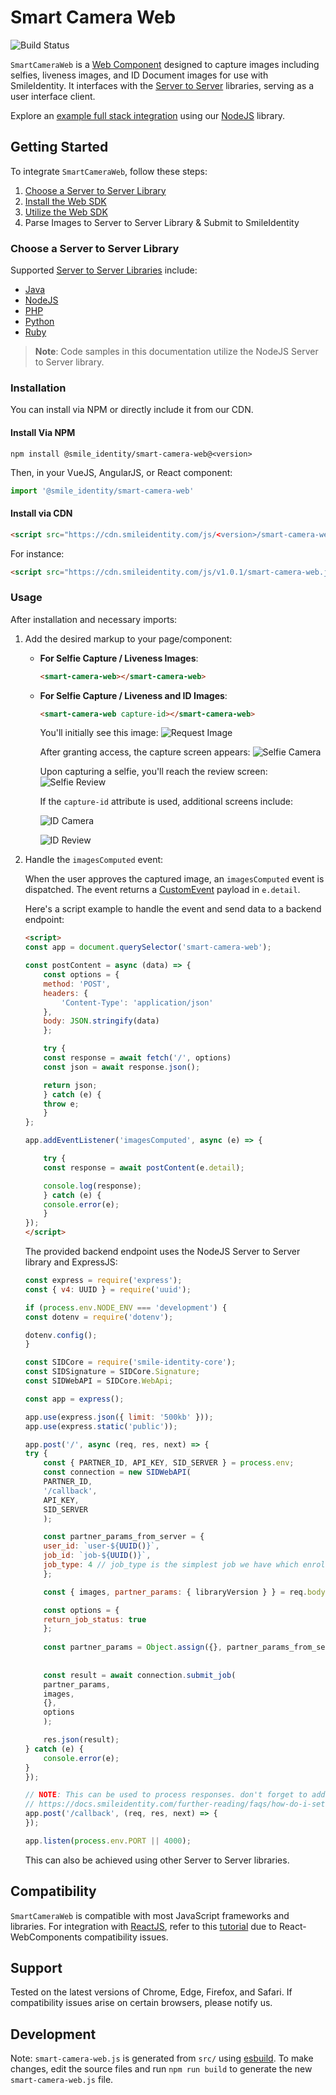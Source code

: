 # Smart Camera Web

![Build Status](https://github.com/smileidentity/smart-camera-web/actions/workflows/deploy-preview.yml/badge.svg)

`SmartCameraWeb` is a [Web Component](https://developer.mozilla.org/en-US/docs/Web/Web_Components) designed to capture images including selfies, liveness images, and ID Document images for use with SmileIdentity. It interfaces with the [Server to Server](https://docs.smileidentity.com/server-to-server) libraries, serving as a user interface client.

Explore an [example full stack integration](https://glitch.com/edit/#!/smart-camera-web-demo-node) using our [NodeJS](https://docs.smileidentity.com/server-to-server/javascript) library.

## Getting Started

To integrate `SmartCameraWeb`, follow these steps:

1. [Choose a Server to Server Library](#choose-a-server-to-server-library)
2. [Install the Web SDK](#installation)
3. [Utilize the Web SDK](#usage)
4. Parse Images to Server to Server Library & Submit to SmileIdentity

### Choose a Server to Server Library

Supported [Server to Server Libraries](https://docs.smileidentity.com/server-to-server) include:

- [Java](https://docs.smileidentity.com/server-to-server/java)
- [NodeJS](https://docs.smileidentity.com/server-to-server/javascript)
- [PHP](https://docs.smileidentity.com/server-to-server/php)
- [Python](https://docs.smileidentity.com/server-to-server/python)
- [Ruby](https://docs.smileidentity.com/server-to-server/ruby)

> **Note**: Code samples in this documentation utilize the NodeJS Server to Server library.

### Installation

You can install via NPM or directly include it from our CDN.

#### Install Via NPM

```shell
npm install @smile_identity/smart-camera-web@<version>
```

Then, in your VueJS, AngularJS, or React component:

```js
import '@smile_identity/smart-camera-web'
```

#### Install via CDN

```html
<script src="https://cdn.smileidentity.com/js/<version>/smart-camera-web.js"></script>
```

For instance:

```html
<script src="https://cdn.smileidentity.com/js/v1.0.1/smart-camera-web.js"></script>
```

### Usage

After installation and necessary imports:

1. Add the desired markup to your page/component:

    - **For Selfie Capture / Liveness Images**:

      ```html
      <smart-camera-web></smart-camera-web>
      ```

    - **For Selfie Capture / Liveness and ID Images**:

      ```html
      <smart-camera-web capture-id></smart-camera-web>
      ```

      You'll initially see this image:
      ![Request Image](https://cdn.smileidentity.com/images/smart-camera-web/request.jpg)

      After granting access, the capture screen appears:
      ![Selfie Camera](https://cdn.smileidentity.com/images/smart-camera-web/selfie-camera.png)

      Upon capturing a selfie, you'll reach the review screen:
      ![Selfie Review](https://cdn.smileidentity.com/images/smart-camera-web/selfie-review.png)

      If the `capture-id` attribute is used, additional screens include:

      ![ID Camera](https://cdn.smileidentity.com/images/smart-camera-web/id-camera.png)

      ![ID Review](https://cdn.smileidentity.com/images/smart-camera-web/id-review.png)

2. Handle the `imagesComputed` event:

    When the user approves the captured image, an `imagesComputed` event is dispatched. The event returns a [CustomEvent](https://developer.mozilla.org/en-US/docs/Web/API/CustomEvent/CustomEvent) payload in `e.detail`.

    Here's a script example to handle the event and send data to a backend endpoint:

    ```html
    <script>
    const app = document.querySelector('smart-camera-web');

    const postContent = async (data) => {
        const options = {
        method: 'POST',
        headers: {
            'Content-Type': 'application/json'
        },
        body: JSON.stringify(data)
        };

        try {
        const response = await fetch('/', options)
        const json = await response.json();

        return json;
        } catch (e) {
        throw e;
        }
    };

    app.addEventListener('imagesComputed', async (e) => {

        try {
        const response = await postContent(e.detail);

        console.log(response);
        } catch (e) {
        console.error(e);
        }
    });
    </script>
    ```

    The provided backend endpoint uses the NodeJS Server to Server library and ExpressJS:

    ```js
    const express = require('express');
    const { v4: UUID } = require('uuid');

    if (process.env.NODE_ENV === 'development') {
    const dotenv = require('dotenv');

    dotenv.config();
    }

    const SIDCore = require('smile-identity-core');
    const SIDSignature = SIDCore.Signature;
    const SIDWebAPI = SIDCore.WebApi;

    const app = express();

    app.use(express.json({ limit: '500kb' }));
    app.use(express.static('public'));

    app.post('/', async (req, res, next) => {
    try {
        const { PARTNER_ID, API_KEY, SID_SERVER } = process.env;
        const connection = new SIDWebAPI(
        PARTNER_ID,
        '/callback',
        API_KEY,
        SID_SERVER
        );

        const partner_params_from_server = {
        user_id: `user-${UUID()}`,
        job_id: `job-${UUID()}`,
        job_type: 4 // job_type is the simplest job we have which enrolls a user using their selfie
        };

        const { images, partner_params: { libraryVersion } } = req.body;

        const options = {
        return_job_status: true
        };
        
        const partner_params = Object.assign({}, partner_params_from_server, { libraryVersion });
        
        
        const result = await connection.submit_job(
        partner_params,
        images,
        {},
        options
        );

        res.json(result);
    } catch (e) {
        console.error(e);
    }
    });

    // NOTE: This can be used to process responses. don't forget to add it as a callback option in the `connection` config on L22
    // https://docs.smileidentity.com/further-reading/faqs/how-do-i-setup-a-callback
    app.post('/callback', (req, res, next) => {
    });

    app.listen(process.env.PORT || 4000);
    ```

    This can also be achieved using other Server to Server libraries.

## Compatibility

`SmartCameraWeb` is compatible with most JavaScript frameworks and libraries. For integration with [ReactJS](https://reactjs.org), refer to this [tutorial](https://www.robinwieruch.de/react-web-components) due to React-WebComponents compatibility issues.

## Support

Tested on the latest versions of Chrome, Edge, Firefox, and Safari. If compatibility issues arise on certain browsers, please notify us.

## Development

Note: `smart-camera-web.js` is generated from `src/` using [esbuild](https://esbuild.github.io/). To make changes, edit the source files and run `npm run build` to generate the new `smart-camera-web.js` file.
